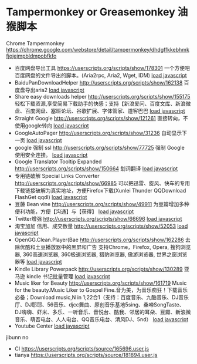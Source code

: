 # Tampermonkey or Greasemonkey 油猴脚本

Chrome Tampermonkey <https://chrome.google.com/webstore/detail/tampermonkey/dhdgffkkebhmkfjojejmpbldmpobfkfo>

* 百度网盘导出工具 <https://userscripts.org/scripts/show/178301>
    一个方便吧百度网盘的文件导出的脚本。(Aria2rpc, Aria2, Wget, IDM)
    [load javascript](https://userscripts.org/scripts/source/178301.user.js)
* BaiduPanDownloadHelper <http://userscripts.org/scripts/show/162138> 
    百度盘导出aria2
    [load javascript](https://userscripts.org/scripts/source/162138.user.js)
* Share easy downloads helper <http://userscripts.org/scripts/show/155175>
    轻松下载资源,享受简易下载助手的快感；支持【新浪爱问、百度文库、新浪微盘、百度网盘、塞班论坛、谷歌扩展、字体管家、道客巴巴
    [load javascript](https://userscripts.org/scripts/source/155175.user.js)
* Straight Google <http://userscripts.org/scripts/show/121261>
    直接转向，不使用google转向 
    [load javascript](https://userscripts.org/scripts/source/121261.user.js)
* GoogleAutoPager <http://userscripts.org/scripts/show/31236>
    自动显示下一页
    [load javascript](https://userscripts.org/scripts/source/31236.user.js)
* google 强制 ssl <http://userscripts.org/scripts/show/77725>
    强制 Google 使用安全连接。
    [load javascript](https://userscripts.org/scripts/source/77725.user.js)
* Google Translator Tooltip Expanded <http://userscripts.org/scripts/show/150664>
    划词翻译
    [load javascript](https://userscripts.org/scripts/source/150664.user.js)
* 专用链破解 Special Links Converter <http://userscripts.org/scripts/show/66985>
    可以把迅雷、旋风、快车的专用下载链接破解为真实地址，方便Firefox下载(Xunlei Thunder QQDownload FlashGet qqdl)
    [load javascript](https://userscripts.org/scripts/source/66985.user.js)
* 豆藤 Bean vine <http://userscripts.org/scripts/show/49911>
    为豆瓣增加多种便利功能，方便【沟通】与【获得】
    [load javascript](https://userscripts.org/scripts/source/178301.user.js)
* Twitter增强  <http://userscripts.org/scripts/show/66696>
    [load javascript](https://userscripts.org/scripts/source/666696.user.js)
* 淘宝加加 信用、成交数量 <http://userscripts.org/scripts/show/52053>
    [load javascript](https://userscripts.org/scripts/source/52053.user.js)
* OpenGG.Clean.Player(Bae <http://userscripts.org/scripts/show/162286>
    去除优酷和土豆播放器中的黑屏和广告 支持Chrome，Firefox, Opera, 搜狗浏览器, 360高速浏览器, 360极速浏览器, 猎豹浏览器, 傲游浏览器, 世界之窗浏览器等
    [load javascript](https://userscripts.org/scripts/source/162286.user.js)
* Kindle Library Powerpack <http://userscripts.org/scripts/show/130289>
    亚马逊 kindle 书记批量管理
    [load javascript](https://userscripts.org/scripts/source/130289.user.js)
* Music liker for Beauty <http://userscripts.org/scripts/show/161719>
    Music for the beauty.Music Liker to Gospel Fine.音为美，为音乐痴狂！下载音乐必备；Download music,N in 1;22合1（支持：百度音乐、九酷音乐、DJ音乐厅、DJ耶耶、56音乐、djcc舞曲、原创音乐基地5sing、桑啼SongTaste、DJ嗨嗨、虾米、多乐、一听音乐、音悦台、酷我、邻居的耳朵、豆瓣、新浪微音乐、萌否电台、人人电台、QQ音乐电台、清风DJ、5nd）
    [load javascript](https://userscripts.org/scripts/source/161719.user.js)
* Youtube Center
    [load javascript](https://userscripts.org/scripts/source/114002.user.js)


jibunn no 


* CI
    <https://userscripts.org/scripts/source/165696.user.js>
* tianya 
    <https://userscripts.org/scripts/source/181894.user.js>
